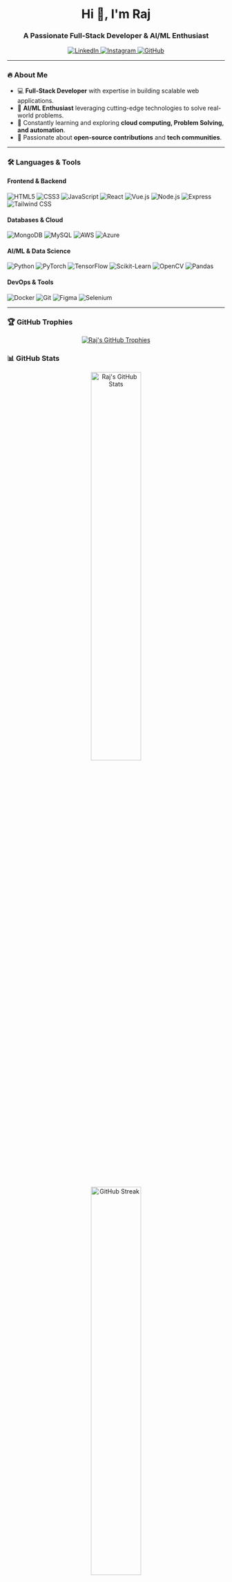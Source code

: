 <h1 align="center">Hi 👋, I'm Raj </h1>
<h3 align="center">A Passionate Full-Stack Developer & AI/ML Enthusiast</h3>
<p align="center">
  <a href="https://linkedin.com/in/raj-khatri-583a02333" target="blank">
    <img src="https://img.shields.io/badge/LinkedIn-0077B5?style=for-the-badge&logo=linkedin&logoColor=white" alt="LinkedIn"/>
  </a>
  <a href="https://instagram.com/__razzz_____" target="blank">
    <img src="https://img.shields.io/badge/Instagram-E4405F?style=for-the-badge&logo=instagram&logoColor=white" alt="Instagram"/>
  </a>
  <a href="https://github.com/rajkhatri398" target="blank">
    <img src="https://img.shields.io/badge/GitHub-100000?style=for-the-badge&logo=github&logoColor=white" alt="GitHub"/>
  </a>
</p>

---

### 🔥 About Me
- 💻 **Full-Stack Developer** with expertise in building scalable web applications.
- 🤖 **AI/ML Enthusiast** leveraging cutting-edge technologies to solve real-world problems.
- 🌱 Constantly learning and exploring **cloud computing, Problem Solving, and automation**.
- 🚀 Passionate about **open-source contributions** and **tech communities**.

---

### 🛠️ Languages & Tools

#### **Frontend & Backend**
<p>
  <img src="https://img.shields.io/badge/HTML5-E34F26?style=for-the-badge&logo=html5&logoColor=white" alt="HTML5"/>
  <img src="https://img.shields.io/badge/CSS3-1572B6?style=for-the-badge&logo=css3&logoColor=white" alt="CSS3"/>
  <img src="https://img.shields.io/badge/JavaScript-F7DF1E?style=for-the-badge&logo=javascript&logoColor=black" alt="JavaScript"/>
  <img src="https://img.shields.io/badge/React-20232A?style=for-the-badge&logo=react&logoColor=61DAFB" alt="React"/>
  <img src="https://img.shields.io/badge/Vue.js-35495E?style=for-the-badge&logo=vue.js&logoColor=4FC08D" alt="Vue.js"/>
  <img src="https://img.shields.io/badge/Node.js-339933?style=for-the-badge&logo=nodedotjs&logoColor=white" alt="Node.js"/>
  <img src="https://img.shields.io/badge/Express.js-000000?style=for-the-badge&logo=express&logoColor=white" alt="Express"/>
  <img src="https://img.shields.io/badge/Tailwind_CSS-38B2AC?style=for-the-badge&logo=tailwind-css&logoColor=white" alt="Tailwind CSS"/>
</p>

#### **Databases & Cloud**
<p>
  <img src="https://img.shields.io/badge/MongoDB-4EA94B?style=for-the-badge&logo=mongodb&logoColor=white" alt="MongoDB"/>
  <img src="https://img.shields.io/badge/MySQL-005C84?style=for-the-badge&logo=mysql&logoColor=white" alt="MySQL"/>
  <img src="https://img.shields.io/badge/AWS-232F3E?style=for-the-badge&logo=amazon-aws&logoColor=white" alt="AWS"/>
  <img src="https://img.shields.io/badge/Azure-0089D6?style=for-the-badge&logo=microsoft-azure&logoColor=white" alt="Azure"/>
</p>

#### **AI/ML & Data Science**
<p>
  <img src="https://img.shields.io/badge/Python-3776AB?style=for-the-badge&logo=python&logoColor=white" alt="Python"/>
  <img src="https://img.shields.io/badge/PyTorch-EE4C2C?style=for-the-badge&logo=pytorch&logoColor=white" alt="PyTorch"/>
  <img src="https://img.shields.io/badge/TensorFlow-FF6F00?style=for-the-badge&logo=tensorflow&logoColor=white" alt="TensorFlow"/>
  <img src="https://img.shields.io/badge/scikit_learn-F7931E?style=for-the-badge&logo=scikit-learn&logoColor=white" alt="Scikit-Learn"/>
  <img src="https://img.shields.io/badge/OpenCV-27338e?style=for-the-badge&logo=OpenCV&logoColor=white" alt="OpenCV"/>
  <img src="https://img.shields.io/badge/Pandas-150458?style=for-the-badge&logo=pandas&logoColor=white" alt="Pandas"/>
</p>

#### **DevOps & Tools**
<p>
  <img src="https://img.shields.io/badge/Docker-2496ED?style=for-the-badge&logo=docker&logoColor=white" alt="Docker"/>
  <img src="https://img.shields.io/badge/Git-F05032?style=for-the-badge&logo=git&logoColor=white" alt="Git"/>
  <img src="https://img.shields.io/badge/figma-%23F24E1E.svg?style=for-the-badge&logo=figma&logoColor=white" alt="Figma"/>
  <img src="https://img.shields.io/badge/Selenium-43B02A?style=for-the-badge&logo=Selenium&logoColor=white" alt="Selenium"/>
</p>

---
### 🏆 GitHub Trophies
<p align="center">
  <a href="https://github.com/ryo-ma/github-profile-trophy">
    <img src="https://github-profile-trophy.vercel.app/?username=rajkhatri398&theme=onedark&no-frame=true&row=1&column=6" alt="Raj's GitHub Trophies" />
  </a>
</p>

### 📊 GitHub Stats

<p align="center">
  <img src="https://github-readme-stats.vercel.app/api?username=rajkhatri398&show_icons=true&theme=radical&hide_border=true" alt="Raj's GitHub Stats" width="48%"/>
</p>
  
<p align="center">
  <img src="https://github-readme-streak-stats.herokuapp.com/?user=rajkhatri398&theme=radical&hide_border=true" alt="GitHub Streak" width="48%"/>
</p>

<p align="center">
  <img src="https://github-readme-stats.vercel.app/api/top-langs/?username=rajkhatri398&layout=compact&theme=radical&hide_border=true" alt="Top Languages" width="40%"/>
</p>

---

<p align="center">
  <img src="https://komarev.com/ghpvc/?username=rajkhatri398&label=Profile%20views&color=0e75b6&style=flat" alt="rajkhatri398" />
</p>

